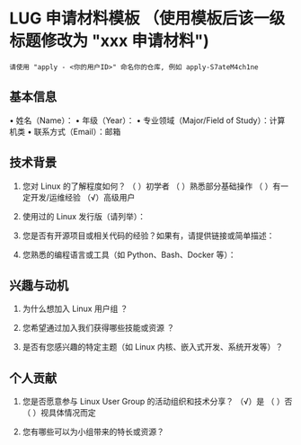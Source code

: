 # LUG 申请材料模板 （使用模板后该一级标题修改为 "xxx 申请材料")
    
    请使用 "apply - <你的用户ID>" 命名你的仓库, 例如 apply-S7ateM4ch1ne

## 基本信息
•	姓名（Name）：
•	年级（Year）：
•	专业领域（Major/Field of Study）：计算机类
•	联系方式（Email）：邮箱

## 技术背景

1.	您对 Linux 的了解程度如何？
（ ）初学者
（ ）熟悉部分基础操作
（ ）有一定开发/运维经验
（√）高级用户

2.	使用过的 Linux 发行版（请列举）：

3.	您是否有开源项目或相关代码的经验？如果有，请提供链接或简单描述：

4.	您熟悉的编程语言或工具（如 Python、Bash、Docker 等）：


## 兴趣与动机

1.	为什么想加入 Linux 用户组 ？

2.	您希望通过加入我们获得哪些技能或资源 ？

3.	是否有您感兴趣的特定主题（如 Linux 内核、嵌入式开发、系统开发等）？


## 个人贡献

1.	您是否愿意参与 Linux User Group 的活动组织和技术分享？
（√）是
（ ）否
（ ）视具体情况而定

2.	您有哪些可以为小组带来的特长或资源？

